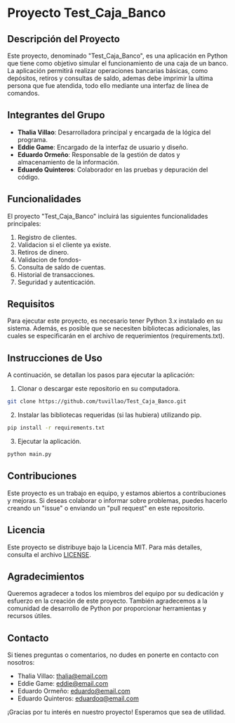 # Proyecto Test_Caja_Banco

## Descripción del Proyecto

Este proyecto, denominado "Test_Caja_Banco", es una aplicación en Python que tiene como objetivo simular el funcionamiento de una caja de un banco. La aplicación permitirá realizar operaciones bancarias básicas, como depósitos, retiros y consultas de saldo, ademas debe imprimir la ultima persona que fue atendida, todo ello mediante una interfaz de línea de comandos.

## Integrantes del Grupo

- **Thalia Villao**: Desarrolladora principal y encargada de la lógica del programa.
- **Eddie Game**: Encargado de la interfaz de usuario y diseño.
- **Eduardo Ormeño**: Responsable de la gestión de datos y almacenamiento de la información.
- **Eduardo Quinteros**: Colaborador en las pruebas y depuración del código.

## Funcionalidades

El proyecto "Test_Caja_Banco" incluirá las siguientes funcionalidades principales:

1. Registro de clientes.
2. Validacion si el cliente ya existe.
3. Retiros de dinero.
4. Validacion de fondos-
5. Consulta de saldo de cuentas.
6. Historial de transacciones.
7. Seguridad y autenticación.

## Requisitos

Para ejecutar este proyecto, es necesario tener Python 3.x instalado en su sistema. Además, es posible que se necesiten bibliotecas adicionales, las cuales se especificarán en el archivo de requerimientos (requirements.txt).

## Instrucciones de Uso

A continuación, se detallan los pasos para ejecutar la aplicación:

1. Clonar o descargar este repositorio en su computadora.

```bash
git clone https://github.com/tuvillao/Test_Caja_Banco.git
```

2. Instalar las bibliotecas requeridas (si las hubiera) utilizando pip.

```bash
pip install -r requirements.txt
```

3. Ejecutar la aplicación.

```bash
python main.py
```

## Contribuciones

Este proyecto es un trabajo en equipo, y estamos abiertos a contribuciones y mejoras. Si deseas colaborar o informar sobre problemas, puedes hacerlo creando un "issue" o enviando un "pull request" en este repositorio.

## Licencia

Este proyecto se distribuye bajo la Licencia MIT. Para más detalles, consulta el archivo [LICENSE](LICENSE).

## Agradecimientos

Queremos agradecer a todos los miembros del equipo por su dedicación y esfuerzo en la creación de este proyecto. También agradecemos a la comunidad de desarrollo de Python por proporcionar herramientas y recursos útiles.

## Contacto

Si tienes preguntas o comentarios, no dudes en ponerte en contacto con nosotros:
 
- Thalia Villao: thalia@email.com
- Eddie Game: eddie@email.com
- Eduardo Ormeño: eduardo@email.com
- Eduardo Quinteros: eduardoq@email.com

¡Gracias por tu interés en nuestro proyecto! Esperamos que sea de utilidad.
